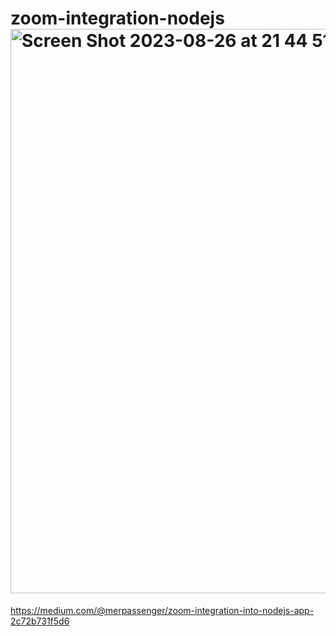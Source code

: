 # zoom-integration-nodejs<img width="903" alt="Screen Shot 2023-08-26 at 21 44 51" src="https://github.com/merlovelace/zoom-integration-nodejs/assets/104626041/b63f4321-d594-4537-914c-102a3faf4042">

https://medium.com/@merpassenger/zoom-integration-into-nodejs-app-2c72b731f5d6
